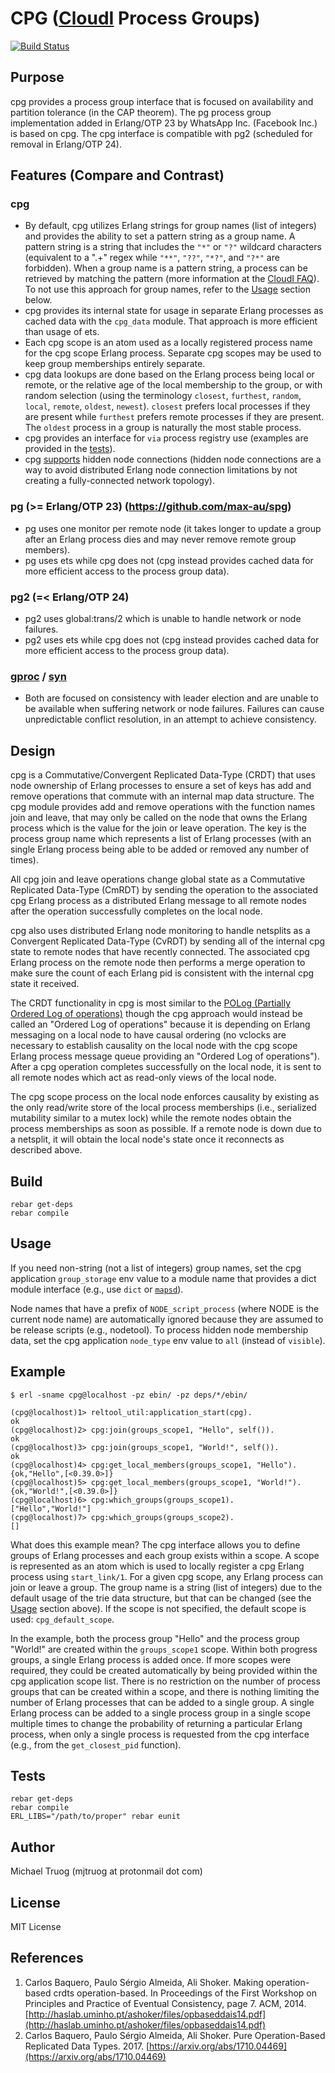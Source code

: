 # CPG ([CloudI](https://cloudi.org) Process Groups)

[![Build Status](https://secure.travis-ci.org/okeuday/cpg.png?branch=master)](http://travis-ci.org/okeuday/cpg)

## Purpose

cpg provides a process group interface that is focused on
availability and partition tolerance (in the CAP theorem).
The pg process group implementation added in Erlang/OTP 23 by
WhatsApp Inc. (Facebook Inc.) is based on cpg.
The cpg interface is compatible with pg2
(scheduled for removal in Erlang/OTP 24).

## Features (Compare and Contrast)

### cpg

* By default, cpg utilizes Erlang strings for group names (list of integers) and provides the ability to set a pattern string as a group name.  A pattern string is a string that includes the `"*"` or `"?"` wildcard characters (equivalent to a ".+" regex while `"**"`, `"??"`, `"*?"`, and `"?*"` are forbidden).  When a group name is a pattern string, a process can be retrieved by matching the pattern (more information at the [CloudI FAQ](https://cloudi.org/faq.html#4_URLregex)).  To not use this approach for group names, refer to the [Usage](#usage) section below.
* cpg provides its internal state for usage in separate Erlang processes as cached data with the `cpg_data` module.  That approach is more efficient than usage of ets.
* Each cpg scope is an atom used as a locally registered process name for the cpg scope Erlang process.  Separate cpg scopes may be used to keep group memberships entirely separate.
* cpg data lookups are done based on the Erlang process being local or remote, or the relative age of the local membership to the group, or with random selection (using the terminology `closest`, `furthest`, `random`, `local`, `remote`, `oldest`, `newest`).  `closest` prefers local processes if they are present while `furthest` prefers remote processes if they are present.  The `oldest` process in a group is naturally the most stable process.
* cpg provides an interface for `via` process registry use (examples are provided in the [tests](https://github.com/okeuday/cpg/blob/master/test/cpg_tests.erl)).
* cpg [supports](#usage) hidden node connections (hidden node connections are a way to avoid distributed Erlang node connection limitations by not creating a fully-connected network topology).

### pg (>= Erlang/OTP 23) (https://github.com/max-au/spg)

* pg uses one monitor per remote node (it takes longer to update a group after an Erlang process dies and may never remove remote group members).
* pg uses ets while cpg does not (cpg instead provides cached data for more efficient access to the process group data).

### pg2 (=< Erlang/OTP 24)

* pg2 uses global:trans/2 which is unable to handle network or node failures.
* pg2 uses ets while cpg does not (cpg instead provides cached data for more efficient access to the process group data).

### [gproc](https://github.com/uwiger/gproc/) / [syn](https://github.com/ostinelli/syn)

* Both are focused on consistency with leader election and are unable to be available when suffering network or node failures.  Failures can cause unpredictable conflict resolution, in an attempt to achieve consistency.

## Design

cpg is a Commutative/Convergent Replicated Data-Type (CRDT) that uses
node ownership of Erlang processes to ensure a set of keys has
add and remove operations that commute with an internal map data structure.
The cpg module provides add and remove operations with the function names
join and leave, that may only be called on the node that owns the
Erlang process which is the value for the join or leave operation.
The key is the process group name which represents a list of Erlang processes
(with an single Erlang process being able to be added or removed any
number of times).

All cpg join and leave operations change global state as a
Commutative Replicated Data-Type (CmRDT) by sending the operation to the
associated cpg Erlang process as a distributed Erlang message to all remote
nodes after the operation successfully completes on the local node.

cpg also uses distributed Erlang node monitoring to handle netsplits as a
Convergent Replicated Data-Type (CvRDT) by sending all of the internal
cpg state to remote nodes that have recently connected.  The associated
cpg Erlang process on the remote node then performs a merge operation to
make sure the count of each Erlang pid is consistent with the internal
cpg state it received.

The CRDT functionality in cpg is most similar to the
[POLog (Partially Ordered Log of operations)](#references)
though the cpg approach would instead be called an
"Ordered Log of operations" because it is depending on Erlang messaging on
a local node to have causal ordering (no vclocks are necessary to establish
causality on the local node with the cpg scope Erlang process message queue
providing an "Ordered Log of operations").  After a cpg operation
completes successfully on the local node, it is sent to all remote nodes which
act as read-only views of the local node.

The cpg scope process on the local node enforces causality by existing as the
only read/write store of the local process memberships (i.e., serialized
mutability similar to a mutex lock) while the remote nodes obtain the
process memberships as soon as possible.  If a remote node is down due to a
netsplit, it will obtain the local node's state once it reconnects as
described above.

## Build

    rebar get-deps
    rebar compile

## Usage

If you need non-string (not a list of integers) group names,
set the cpg application `group_storage` env value to a module name that
provides a dict module interface
(e.g., use `dict` or [`mapsd`](https://github.com/okeuday/mapsd)).

Node names that have a prefix of `NODE_script_process`
(where NODE is the current node name) are automatically ignored
because they are assumed to be release scripts (e.g., nodetool).
To process hidden node membership data, set the cpg application `node_type`
env value to `all` (instead of `visible`).

## Example

    $ erl -sname cpg@localhost -pz ebin/ -pz deps/*/ebin/
    
    (cpg@localhost)1> reltool_util:application_start(cpg).
    ok
    (cpg@localhost)2> cpg:join(groups_scope1, "Hello", self()).
    ok
    (cpg@localhost)3> cpg:join(groups_scope1, "World!", self()).
    ok
    (cpg@localhost)4> cpg:get_local_members(groups_scope1, "Hello").
    {ok,"Hello",[<0.39.0>]}
    (cpg@localhost)5> cpg:get_local_members(groups_scope1, "World!").
    {ok,"World!",[<0.39.0>]}
    (cpg@localhost)6> cpg:which_groups(groups_scope1).
    ["Hello","World!"]
    (cpg@localhost)7> cpg:which_groups(groups_scope2).
    []

What does this example mean?  The cpg interface allows you to define groups of
Erlang processes and each group exists within a scope.  A scope is represented
as an atom which is used to locally register a cpg Erlang process using
`start_link/1`.  For a given cpg scope, any Erlang process can join or leave
a group.  The group name is a string (list of integers) due to the default
usage of the trie data structure, but that can be changed
(see the [Usage](#usage) section above).  If the scope is not specified, the default
scope is used: `cpg_default_scope`.

In the example, both the process group "Hello" and the process group "World!"
are created within the `groups_scope1` scope.  Within both progress groups,
a single Erlang process is added once.  If more scopes were required, they
could be created automatically by being provided within the cpg application
scope list.  There is no restriction on the number of process groups that
can be created within a scope, and there is nothing limiting the number
of Erlang processes that can be added to a single group.  A single Erlang
process can be added to a single process group in a single scope multiple times
to change the probability of returning a particular Erlang process, when
only a single process is requested from the cpg interface (e.g., from
the `get_closest_pid` function).
    
## Tests

    rebar get-deps
    rebar compile
    ERL_LIBS="/path/to/proper" rebar eunit

## Author

Michael Truog (mjtruog at protonmail dot com)

## License

MIT License

## References

1. Carlos Baquero, Paulo Sérgio Almeida, Ali Shoker.  Making operation-based crdts operation-based. In Proceedings of the First Workshop on Principles and Practice of Eventual Consistency, page 7. ACM, 2014. [http://haslab.uminho.pt/ashoker/files/opbaseddais14.pdf](http://haslab.uminho.pt/ashoker/files/opbaseddais14.pdf)
1. Carlos Baquero, Paulo Sérgio Almeida, Ali Shoker.  Pure Operation-Based Replicated Data Types. 2017. [https://arxiv.org/abs/1710.04469](https://arxiv.org/abs/1710.04469)

